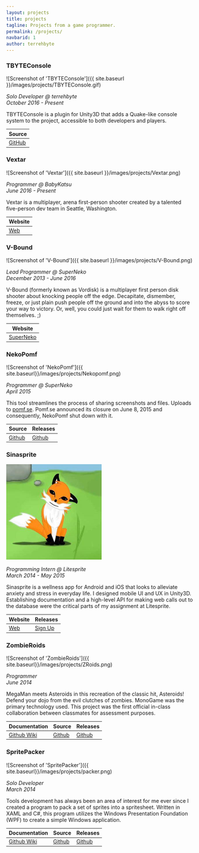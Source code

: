 ```yaml
---
layout: projects
title: projects
tagline: Projects from a game programmer.
permalink: /projects/
navbarid: 1
author: terrehbyte
---
```


### TBYTEConsole
![Screenshot of 'TBYTEConsole']({{ site.baseurl }}/images/projects/TBYTEConsole.gif)

*Solo Developer @ terrehbyte*  
*October 2016 - Present*

TBYTEConsole is a plugin for Unity3D that adds a Quake-like console system to
the project, accessible to both developers and players.

Source          |
----------------|
[GitHub][13]    |

[13]:https://github.com/terrehbyte/TBYTEConsoleApp

### Vextar
![Screenshot of 'Vextar']({{ site.baseurl }}/images/projects/Vextar.png)

*Programmer @ BabyKatsu*  
*June 2016 - Present*

Vextar is a multiplayer, arena first-person shooter created by a talented
five-person dev team in Seattle, Washington.


Website      |
-------------|
[Web][12]    |

[12]:http://vextar.xyz/

### V-Bound
![Screenshot of 'V-Bound']({{ site.baseurl }}/images/projects/V-Bound.png)

*Lead Programmer @ SuperNeko*  
*December 2013 - June 2016*

V-Bound (formerly known as Vordisk) is a multiplayer first person disk shooter
about knocking people off the edge. Decapitate, dismember, freeze, or just plain
push people off the ground and into the abyss to score your way to victory. Or,
well, you could just wait for them to walk right off themselves. ;)

Website         |
----------------|
[SuperNeko][11] |

[11]: http://superneko.com

### NekoPomf
![Screenshot of 'NekoPomf']({{ site.baseurl}}/images/projects/Nekopomf.png)

*Programmer @ SuperNeko*  
*April 2015*

This tool streamlines the process of sharing screenshots and files. Uploads to
[pomf.se](http://pomf.se). Pomf.se announced its closure on June 8, 2015 and
consequently, NekoPomf shut down with it.  

Source      | Releases
------------|-------------
[Github][9] | [Github][10]

[9]: https://github.com/flickenmaste/Nekopomf
[10]: https://github.com/flickenmaste/Nekopomf/Releases

### Sinasprite
![Screenshot of 'Sinasprite'](/images/projects/sinasprite.png)

*Programming Intern @ Litesprite*  
*March 2014 - May 2015*

Sinasprite is a wellness app for Android and iOS that looks to alleviate anxiety
and stress in everyday life. I designed mobile UI and UX in Unity3D. Establishing
documentation and a high-level API for making web calls out to the database were
the critical parts of my assignment at Litesprite.

Website  | Releases
---------|-------------
[Web][7] | [Sign Up][8]

[7]: https://litesprite.com/
[8]: https://litesprite.com/

### ZombieRoids
![Screenshot of 'ZombieRoids']({{ site.baseurl}}/images/projects/ZRoids.png)

*Programmer*  
*June 2014*

MegaMan meets Asteroids in this recreation of the classic hit, Asteroids! Defend
your dojo from the evil clutches of zombies. MonoGame was the primary technology
used. This project was the first official in-class collaboration between
classmates for assessment purposes.

Documentation    | Source      | Releases
-----------------|-------------|-------------
[Github Wiki][4] | [Github][5] | [Github][6]

[4]: https://github.com/terrehbyte/ZombieRoids/wiki
[5]: https://github.com/terrehbyte/ZombieRoids
[6]: https://github.com/terrehbyte/ZombieRoids/releases/download/v0.1-alpha/ZombieRoids.-.v0-1-alpha.zip

### SpritePacker
![Screenshot of 'SpritePacker']({{ site.baseurl}}/images/projects/packer.png)

*Solo Developer*  
*March 2014*

Tools development has always been an area of interest for me ever since I
created a program to pack a set of sprites into a spritesheet. Written in XAML
and C#, this program utilizes the Windows Presentation Foundation (WPF) to
create a simple Windows application.

Documentation    | Source      | Releases
-----------------|-------------|-------------
[Github Wiki][3] | [Github][2] | [Github][1]

[3]:https://github.com/terrehbyte/SpritePacker/wiki
[2]:https://github.com/terrehbyte/SpritePacker
[1]:https://github.com/terrehbyte/SpritePacker/releases/download/v0.1.0/TBYTE-Spritepacker.zip
